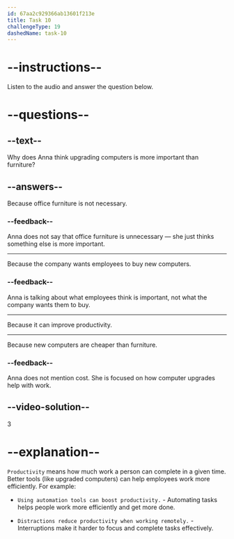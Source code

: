 ```yaml
---
id: 67aa2c929366ab13601f213e
title: Task 10
challengeType: 19
dashedName: task-10
---
```


<!-- (Audio) Anna: While furniture is important, many people mentioned that their computers need upgrades. This might be more critical for productivity. -->

# --instructions--

Listen to the audio and answer the question below.

# --questions--

## --text--

Why does Anna think upgrading computers is more important than furniture?

## --answers--

Because office furniture is not necessary.

### --feedback--

Anna does not say that office furniture is unnecessary — she just thinks something else is more important.

---

Because the company wants employees to buy new computers.

### --feedback--

Anna is talking about what employees think is important, not what the company wants them to buy.

---

Because it can improve productivity.

---

Because new computers are cheaper than furniture.

### --feedback--

Anna does not mention cost. She is focused on how computer upgrades help with work.

## --video-solution--

3

# --explanation--

`Productivity` means how much work a person can complete in a given time. Better tools (like upgraded computers) can help employees work more efficiently. For example:

- `Using automation tools can boost productivity.` - Automating tasks helps people work more efficiently and get more done.

- `Distractions reduce productivity when working remotely.` - Interruptions make it harder to focus and complete tasks effectively.
